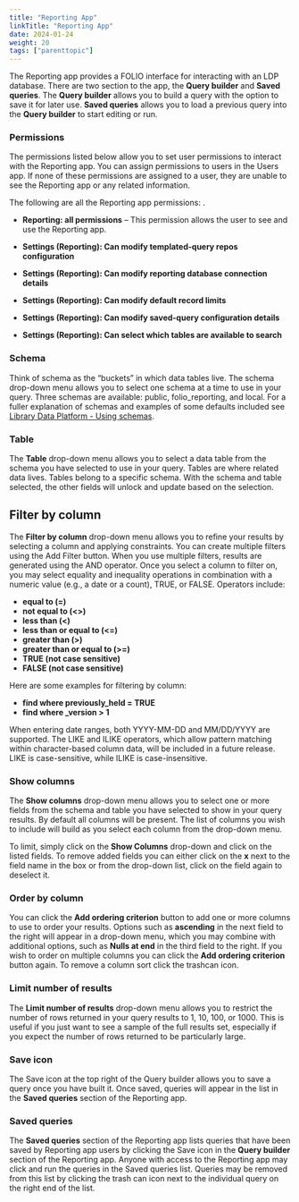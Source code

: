 ```yaml
---
title: "Reporting App"
linkTitle: "Reporting App"
date: 2024-01-24
weight: 20
tags: ["parenttopic"]
---
```


The Reporting app provides a FOLIO interface for interacting with an LDP database. There are two section to the app, the **Query builder** and **Saved queries**. The **Query builder** allows you to build a query with the option to save it for later use. **Saved queries** allows you to load a previous query into the **Query builder** to start editing or run.

### Permissions
The permissions listed below allow you to set user permissions to interact with the Reporting app. You can assign permissions to users in the Users app. If none of these permissions are assigned to a user, they are unable to see the Reporting app or any related information.

The following are all the Reporting app permissions:
.
* **Reporting: all permissions** –  This permission allows the user to see and use the Reporting app.

* **Settings (Reporting): Can modify templated-query repos configuration**
* **Settings (Reporting): Can modify reporting database connection details**
* **Settings (Reporting): Can modify default record limits**
* **Settings (Reporting): Can modify saved-query configuration details**
* **Settings (Reporting): Can select which tables are available to search**

### Schema
Think of schema as the “buckets” in which data tables live. The schema drop-down menu allows you to select one schema at a time to use in your query. Three schemas are available: public, folio_reporting, and local. For a fuller explanation of schemas and examples of some defaults included see [Library Data Platform - Using schemas](../ldp-and-metadb/#using-schemas).

### Table
The **Table** drop-down menu allows you to select a data table from the schema you have selected to use in your query. Tables are where related data lives. Tables belong to a specific schema. With the schema and table selected, the other fields will unlock and update based on the selection.

## Filter by column
The **Filter by column** drop-down menu allows you to refine your results by selecting a column and applying constraints. You can create multiple filters using the Add Filter button. When you use multiple filters, results are generated using the AND operator. Once you select a column to filter on, you may select equality and inequality operations in combination with a numeric value (e.g., a date or a count), TRUE, or FALSE. Operators include:
* **equal to (=)**
* **not equal to (<>)**
* **less than (<)**
* **less than or equal to (<=)**
* **greater than (>)**
* **greater than or equal to (>=)**
* **TRUE (not case sensitive)**
* **FALSE (not case sensitive)**

Here are some examples for filtering by column:
* **find where previously_held = TRUE**
* **find where _version > 1**

When entering date ranges, both YYYY-MM-DD and MM/DD/YYYY are supported. The LIKE and ILIKE operators, which allow pattern matching within character-based column data, will be included in a future release. LIKE is case-sensitive, while ILIKE is case-insensitive.

### Show columns
The **Show columns** drop-down menu allows you to select one or more fields from the schema and table you have selected to show in your query results. By default all columns will be present. The list of columns you wish to include will build as you select each column from the drop-down menu.

To limit, simply click on the **Show Columns** drop-down and click on the listed fields.
To remove added fields you can either click on the **x** next to the field name in the box or from the drop-down list, click on the field again to deselect it.

### Order by column
You can click the **Add ordering criterion** button to add one or more columns to use to order your results. Options such as **ascending** in the next field to the right will appear in a drop-down menu, which you may combine with additional options, such as **Nulls at end** in the third field to the right. If you wish to order on multiple columns you can click the **Add ordering criterion** button again. To remove a column sort click the trashcan icon.

### Limit number of results
The **Limit number of results** drop-down menu allows you to restrict the number of rows returned in your query results to 1, 10, 100, or 1000. This is useful if you just want to see a sample of the full results set, especially if you expect the number of rows returned to be particularly large.

### Save icon
The Save icon at the top right of the Query builder allows you to save a query once you have built it. Once saved, queries will appear in the list in the **Saved queries** section of the Reporting app.

### Saved queries
The **Saved queries** section of the Reporting app lists queries that have been saved by Reporting app users by clicking the Save icon in the **Query builder** section of the Reporting app. Anyone with access to the Reporting app may click and run the queries in the Saved queries list. Queries may be removed from this list by clicking the trash can icon next to the individual query on the right end of the list.

